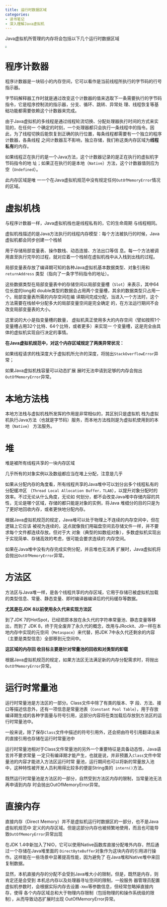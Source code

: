 ```yaml
---
title: 运行时数据区域
categories: 
- 读书笔记
- 深入理解Java虚拟机
---
```


Java虚拟机所管理的内存将会包括以下几个运行时数据区域

<img src="https://xiaoflyfish.oss-cn-beijing.aliyuncs.com/image/20201209224800.png" style="zoom:33%;" />

# 程序计数器

程序计数器是一块较小的内存空间，它可以看作是当前线程所执行的字节码的行号指示器。

字节码解释器工作时就是通过改变这个计数器的值来选取下一条需要执行的字节码指令，它是程序控制流的指示器，分支、循环、跳转、异常处 理、线程恢复等基础功能都需要依赖这个计数器来完成。

由于Java虚拟机的多线程是通过线程轮流切换、分配处理器执行时间的方式来实现的，在任何一 个确定的时刻，一个处理器都只会执行一条线程中的指令。因 此，为了线程切换后能恢复到正确的执行位置，每条线程都需要有一个独立的程序计数器，各条线程 之间计数器互不影响，独立存储，我们称这类内存区域为**线程私有**的内存。

如果线程正在执行的是一个Java方法，这个计数器记录的是正在执行的虚拟机字节码指令的地 址；如果正在执行的是本地（`Native`）方法，这个计数器值则应为空（`Undefined`）。

此内存区域是唯 一一个在Java虚拟机规范中没有规定任何`OutOfMemoryError`情况的区域。

# 虚拟机栈

与程序计数器一样，Java虚拟机栈也是线程私有的，它的生命周期 与线程相同。

虚拟机栈描述的是Java方法执行的线程内存模型：每个方法被执行的时候，Java虚拟机都会同步创建一个栈帧

用于存储局部变量表、操作数栈、动态连接、方法出口等信 息。每一个方法被调用直至执行完毕的过程，就对应着一个栈帧在虚拟机栈中从入栈到出栈的过程。

局部变量表存放了编译期可知的各种Java虚拟机基本数据类型、对象引用和`returnAddress` 类型（指向了一条字节码指令的地址）。

这些数据类型在局部变量表中的存储空间以局部变量槽（`Slot`）来表示，其中64位长度的long和 double类型的数据会占用两个变量槽，其余的数据类型只占用一个。局部变量表所需的内存空间在编 译期间完成分配，当进入一个方法时，这个方法需要在栈帧中分配多大的局部变量空间是完全确定 的，在方法运行期间不会改变局部变量表的大小。

这里说的大小是指变量槽的数量， 虚拟机真正使用多大的内存空间（譬如按照1个变量槽占用32个比特、64个比特，或者更多）来实现一 个变量槽，这是完全由具体的虚拟机实现自行决定的事情。

**在Java虚拟机规范中，对这个内存区域规定了两类异常状况：**

如果线程请求的栈深度大于虚拟机所允许的深度，将抛出`StackOverflowError`异常；

如果Java虚拟机栈容量可以动态扩展 展时无法申请到足够的内存会抛出`OutOfMemoryError`异常。

# 本地方法栈

本地方法栈与虚拟机栈所发挥的作用是非常相似的，其区别只是虚拟机 栈为虚拟机执行Java方法（也就是字节码）服务，而本地方法栈则是为虚拟机使用到的本地（`Native`） 方法服务。

# 堆

堆是被所有线程共享的一块内存区域

几乎所有的对象实例以及数组都应当在堆上分配，注意是几乎

如果从分配内存的角度看，所有线程共享的Java堆中可以划分出多个线程私有的分配缓冲区 （`Thread Local Allocation Buffer，TLAB`），以提升对象分配时的效率。不过无论从什么角度，无论如 何划分，都不会改变Java堆中存储内容的共性，无论是哪个区域，存储的都只能是对象的实例，将Java 堆细分的目的只是为了更好地回收内存，或者更快地分配内存。

根据Java虚拟机规范的规定，Java堆可以处于物理上不连续的内存空间中，但在逻辑上它应该 被视为连续的，这点就像我们用磁盘空间去存储文件一样，并不要求每个文件都连续存放。但对于大 对象（典型的如数组对象），多数虚拟机实现出于实现简单、存储高效的考虑，很可能会要求连续的 内存空间。

如果在Java堆中没有内存完成实例分配，并且堆也无法再 扩展时，Java虚拟机将会抛出`OutOfMemoryError`异常。

# 方法区

方法区与Java堆一样，是各个线程共享的内存区域，它用于存储已被虚拟机加载的类型信息、常量、静态变量、即时编译器编译后的代码缓存等数据。

**尤其是在JDK 8以前使用永久代来实现方法区**

到了JDK 7的HotSpot，已经把原本放在永久代的字符串常量池、静态变量等移出，而到了 JDK 8，终于完全废弃了永久代的概念，改用与JRockit、J9一样在本地内存中实现的元空间（`Metaspace`）来代替，把JDK 7中永久代还剩余的内容（主要是类型信息）全部移到元空间中。

**这区域的内存回 收目标主要是针对常量池的回收和对类型的卸载**

根据Java虚拟机规范的规定，如果方法区无法满足新的内存分配需求时，将抛出 `OutOfMemoryError`异常。

# 运行时常量池

运行时常量池是方法区的一部分。Class文件中除了有类的版本、字 段、方法、接口等描述信息外，还有一项信息是常量池表（`Constant Pool Table`），用于存放编译期生成的各种字面量与符号引用，这部分内容将在类加载后存放到方法区的运行时常量池中。

一般来说，除了保存`Class`文件中描述的符号引用外，还会把由符号引用翻译出来的直接引用也存储在运行时常量池中

运行时常量池相对于Class文件常量池的另外一个重要特征是具备动态性，Java语言并不要求常量 一定只有编译期才能产生，也就是说，并非预置入`Class`文件中常量池的内容才能进入方法区运行时常 量池，运行期间也可以将新的常量放入池中，这种特性被开发人员利用得比较多的便是String类的` intern()`方法。

既然运行时常量池是方法区的一部分，自然受到方法区内存的限制，当常量池无法再申请到内存 时会抛出OutOfMemoryError异常。

# 直接内存

直接内存（Direct Memory）并不是虚拟机运行时数据区的一部分，也不是Java虚拟机规范中 定义的内存区域。但是这部分内存也被频繁地使用，而且也可能导致`OutOfMemoryError`异常出现

在JDK 1.4中新加入了NIO，它可以使用Native函数库直接分配堆外内存，然后通过一个存储在Java堆里面的 `DirectByteBuffer`对象作为这块内存的引用进行操作。这样能在一些场景中显著提高性能，因为避免了 在Java堆和Native堆中来回复制数据。

显然，本机直接内存的分配不会受到Java堆大小的限制，但是，既然是内存，则肯定还是会受到 本机总内存以及处理器寻址空间的限制，一般服务 器管理员配置虚拟机参数时，会根据实际内存去设置`-Xmx`等参数信息，但经常忽略掉直接内存，使得 各个内存区域总和大于物理内存限制（包括物理的和操作系统级的限制），从而导致动态扩展时出现 OutOfMemoryError异常。